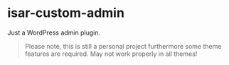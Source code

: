 isar-custom-admin
=======

Just a WordPress admin plugin.

> Please note, this is still a personal project furthermore some theme features are required. May not work properly in all themes!

